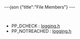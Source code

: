 ---json {"title":"File Members"} ---

 

-   PP\_DCHECK : <a href="/docs/native-client/pepper_dev/cpp/logging_8h#a5cb259e0fd1a8c0c64fbc891bc273417" class="el">logging.h</a>
-   PP\_NOTREACHED : <a href="/docs/native-client/pepper_dev/cpp/logging_8h#a1c536418e751c9bda850cd2bc919e0ca" class="el">logging.h</a>
